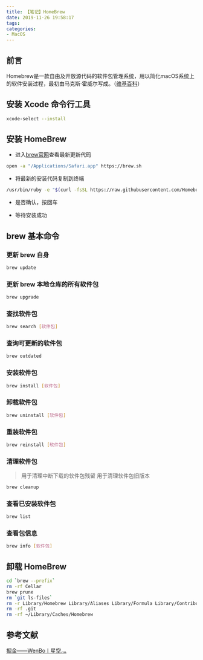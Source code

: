 ```yaml
---
title: 【笔记】HomeBrew
date: 2019-11-26 19:58:17
tags:
categories:
- MacOS
---
```


## 前言

Homebrew是一款自由及开放源代码的软件包管理系统，用以简化macOS系统上的软件安装过程，最初由马克斯·霍威尔写成。（[维基百科](https://zh.wikipedia.org/wiki/Homebrew)）

<!-- more -->

## 安装 Xcode 命令行工具

``` bash
xcode-select --install
```

## 安装 HomeBrew

- 进入[brew官网](brew.sh)查看最新更新代码

``` bash
open -a "/Applications/Safari.app" https://brew.sh
```

- 将最新的安装代码复制到终端

``` bash
/usr/bin/ruby -e "$(curl -fsSL https://raw.githubusercontent.com/Homebrew/install/master/install)"
```

- 是否确认，按回车

- 等待安装成功

## brew 基本命令

### 更新 brew 自身

``` bash
brew update
```

### 更新 brew 本地仓库的所有软件包

``` bash
brew upgrade
```

### 查找软件包

``` bash
brew search [软件包]
```

### 查询可更新的软件包

``` bash
brew outdated
```

### 安装软件包

``` bash
brew install [软件包]
```

### 卸载软件包

``` bash
brew uninstall [软件包]
```

### 重装软件包

``` bash
brew reinstall [软件包]
```

### 清理软件包

> 用于清理中断下载的软件包残留
> 用于清理软件包旧版本

``` bash
brew cleanup
```

### 查看已安装软件包

``` bash
brew list
```

### 查看包信息

``` bash
brew info [软件包]
```

## 卸载 HomeBrew

``` bash
cd `brew --prefix`
rm -rf Cellar
brew prune
rm `git ls-files`
rm -r Library/Homebrew Library/Aliases Library/Formula Library/Contributions
rm -rf .git
rm -rf ~/Library/Caches/Homebrew
```

## 参考文献

[掘金——WenBo丨星空灬](https://juejin.im/post/5a561685f265da3e2b164fe7)
